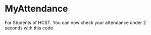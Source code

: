 # MyAttendance
For Students of HCST. You can now check your attendance under 2 seconds with this code
